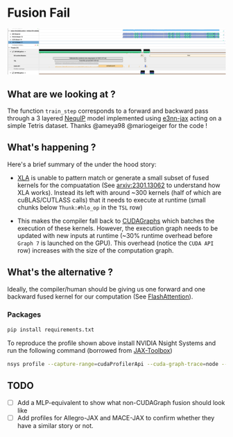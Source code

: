 # Fusion Fail

![nequip_profile](images/profile_nequip_3_layer.png)

## What are we looking at ?

The function `train_step` corresponds to a forward and backward pass through a 3 layered [NequIP](https://www.nature.com/articles/s41467-022-29939-5) model implemented using [e3nn-jax](https://github.com/e3nn/e3nn-jax) acting on a simple Tetris dataset. Thanks @ameya98 @mariogeiger for the code !

## What's happening ?

Here's a brief summary of the under the hood story:

- [XLA](https://github.com/openxla/xla) is unable to pattern match or generate a small subset of fused kernels for the compuatation (See [arxiv:2301.13062](https://arxiv.org/abs/2301.13062) to understand how XLA works). Instead its left with around ~300 kernels (half of which are cuBLAS/CUTLASS calls) that it needs to execute at runtime (small chunks below `Thunk:#hlo_op` in the `TSL` row)

- This makes the compiler fall back to [CUDAGraphs](https://developer.nvidia.com/blog/cuda-graphs/) which batches the execution of these kernels. However, the execution graph needs to be updated with new inputs at runtime (~30% runtime overhead before `Graph 7` is launched on the GPU). This overhead (notice the `CUDA API` row) increases with the size of the computation graph.

## What's the alternative ?

Ideally, the compiler/human should be giving us one forward and one backward fused kernel for our computation (See [FlashAttention](https://arxiv.org/abs/2205.14135)).

### Packages

```bash
pip install requirements.txt
```

To reproduce the profile shown above install NVIDIA Nsight Systems and run  the following command (borrowed from [JAX-Toolbox](https://github.com/NVIDIA/JAX-Toolbox/blob/main/docs/profiling.md))

```bash
nsys profile --capture-range=cudaProfilerApi --cuda-graph-trace=node --capture-range-end=stop -o nequip_profile_disable_cudagraph -f true python train.py
```

## TODO

- [ ] Add a MLP-equivalent to show what non-CUDAGraph fusion should look like
- [ ] Add profiles for Allegro-JAX and MACE-JAX to confirm whether they have a similar story or not.
